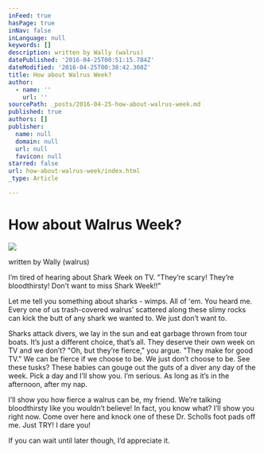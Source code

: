 ```yaml
---
inFeed: true
hasPage: true
inNav: false
inLanguage: null
keywords: []
description: written by Wally (walrus)
datePublished: '2016-04-25T00:51:15.784Z'
dateModified: '2016-04-25T00:38:42.308Z'
title: How about Walrus Week?
author:
  - name: ''
    url: ''
sourcePath: _posts/2016-04-25-how-about-walrus-week.md
published: true
authors: []
publisher:
  name: null
  domain: null
  url: null
  favicon: null
starred: false
url: how-about-walrus-week/index.html
_type: Article

---
```

# How about Walrus Week?
![](https://s3-us-west-2.amazonaws.com/the-grid-img/p/0a790836aeffbf65a90135efde9c86773a80c3e3.png)

written by Wally (walrus)

Iʼm tired of hearing about Shark Week on TV. "Theyʼre scary! Theyʼre bloodthirsty! Donʼt want to miss Shark Week!!" 

Let me tell you something about sharks - wimps. All of ʻem. You heard me. Every one of us trash-covered walrusʼ scattered along these slimy rocks can kick the butt of any shark we wanted to. We just donʼt want to. 

Sharks attack divers, we lay in the sun and eat garbage thrown from tour boats. Itʼs just a different choice, thatʼs all. They deserve their own week on TV and we donʼt? "Oh, but theyʼre fierce," you argue. "They make for good TV." We can be fierce if we choose to be. We just donʼt choose to be. See these tusks? These babies can gouge out the guts of a diver any day of the week. Pick a day and Iʼll show you. Iʼm serious. As long as itʼs in the afternoon, after my nap. 

Iʼll show you how fierce a walrus can be, my friend. Weʼre talking bloodthirsty like you wouldnʼt believe! In fact, you know what? Iʼll show you right now. Come over here and knock one of these Dr. Scholls foot pads off me. Just TRY! I dare you! 

If you can wait until later though, Iʼd appreciate it.